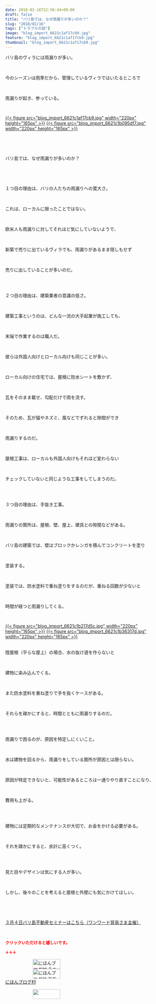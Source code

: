 ```yaml
---
date: 2018-02-16T22:50:44+09:00
draft: false
title: "バリ島では、なぜ雨漏りが多いのか？"
slug: "2018/02/16"
tags: ["トラブルの話"]
image: "blog_import_6621c1af17cb9.jpg"
feature: "blog_import_6621c1af17cb9.jpg"
thumbnail: "blog_import_6621c1af17cb9.jpg"
---
```

<p>バリ島のヴィラには雨漏りが多い。</p><p> </p><p>今のシーズンは雨季だから、管理しているヴィラではいたるところで</p><p> </p><p>雨漏りが起き、参っている。</p><p> </p><p><a href="blog_import_6621c1af17cb9.jpg">{{< figure src="blog_import_6621c1af17cb9.jpg" width="220px" height="165px" >}}</a> <a href="blog_import_6621c1b095df7.jpg">{{< figure src="blog_import_6621c1b095df7.jpg" width="220px" height="165px" >}}</a></p><p> </p><p> </p><p>バリ島では、なぜ雨漏りが多いのか？</p><p> </p><p> </p><p>１つ目の理由は、バリの人たちの雨漏りへの寛大さ。</p><p> </p><p>これは、ローカルに限ったことではない。</p><p> </p><p>欧米人も雨漏りに対してそれほど気にしていないようで、</p><p> </p><p>新築で売りに出ているヴィラでも、雨漏りがあるまま隠しもせず</p><p> </p><p>売りに出していることが多いのだ。</p><p> </p><p><br/>２つ目の理由は、建築業者の意識の低さ。</p><p> </p><p>建築工事というのは、どんな一流の大手起業が施工しても、</p><p> </p><p>末端で作業するのは職人だ。</p><p> </p><p>彼らは外国人向けとローカル向けも同じことが多い。</p><p> </p><p>ローカル向けの住宅では、屋根に防水シートを敷かず、</p><p> </p><p>瓦をそのまま載せ、勾配だけで雨を流す。</p><p> </p><p>そのため、瓦が猫やネズミ、風などでずれると隙間ができ</p><p> </p><p>雨漏りするのだ。</p><p> </p><p>屋根工事は、ローカルも外国人向けもそれほど変わらない</p><p> </p><p>チェックしていないと同じような工事をしてしまうのだ。</p><p> </p><p><br/>３つ目の理由は、手抜き工事。</p><p> </p><p>雨漏りの箇所は、屋根、壁、屋上、建具との隙間などがある。</p><p> </p><p>バリ島の建築では、壁はブロックかレンガを積んでコンクリートを塗り</p><p> </p><p>塗装する。</p><p> </p><p>塗装では、防水塗料で重ね塗りをするのだが、重ねる回数が少ないと</p><p> </p><p>時間が経つと雨漏りしてくる。</p><p> </p><p><a href="blog_import_6621c1b217d5c.jpg">{{< figure src="blog_import_6621c1b217d5c.jpg" width="220px" height="165px" >}}</a> <a href="blog_import_6621c1b36317d.jpg">{{< figure src="blog_import_6621c1b36317d.jpg" width="220px" height="165px" >}}</a></p><p><br/>陸屋根（平らな屋上）の場合、水の抜け道を作らないと</p><p> </p><p>建物に染み込んでくる。</p><p> </p><p>また防水塗料を重ね塗りで手を抜くケースがある。</p><p> </p><p>それらを疎かにすると、時間とともに雨漏りするのだ。</p><p> </p><p><br/>雨漏りで困るのが、原因を特定しにくいこと。</p><p> </p><p>水は建物を回るから、雨漏りをしている箇所が原因とは限らない。</p><p> </p><p>原因が特定できないと、可能性があるところは一通りやり直すことになり、</p><p> </p><p>費用も上がる。</p><p> </p><p><br/>建物には定期的なメンテナンスが大切で、お金をかける必要がある。</p><p> </p><p>それを疎かにすると、余計に高くつく。</p><p> </p><p><br/>見た目やデザインは気にする人が多い。</p><p> </p><p>しかし、後々のことを考えると屋根と外壁にも気にかけてほしい。</p><p> </p><p> </p><p><a href="index.html" target="_blank">３月４日バリ島不動産セミナーはこちら（ワンワード貿易さま主催）</a></p><p> </p><p><font color="#ff0000" size="2"><strong>クリックいただけると嬉しいです。</strong></font></p><p><font color="#ff0000" size="2"><strong>↓↓↓</strong></font></p><p><a href="ranking.html?p_cid=01260127" id="&amp;blogmura_banner" target="_blank"><img alt="にほんブログ村 その他生活ブログ 不動産投資へ" border="0" height="31" src="data:image/svg+xml;charset=utf-8,%3Csvg%20xmlns%3D%22http%3A%2F%2Fwww.w3.org%2F2000%2Fsvg%22%20title%3D%22Placeholder%20for%20Images%22%20role%3D%22presentation%22%20viewBox%3D%220%200%2088%2031%22%20%2F%3E" width="88" data-src="https://img-proxy.blog-video.jp/images?url=http%3A%2F%2Flife.blogmura.com%2Fhudousantoushi%2Fimg%2Fhudousantoushi88_31.gif" style="aspect-ratio: auto 88 / 31;"/><noscript><img alt="にほんブログ村 その他生活ブログ 不動産投資へ" border="0" height="31" src="https://img-proxy.blog-video.jp/images?url=http%3A%2F%2Flife.blogmura.com%2Fhudousantoushi%2Fimg%2Fhudousantoushi88_31.gif" width="88"></noscript></a><br/><a href="ranking.html?p_cid=01260127" target="_blank"><img alt="にほんブログ村 海外生活ブログ バリ島情報へ" border="0" height="31" src="data:image/svg+xml;charset=utf-8,%3Csvg%20xmlns%3D%22http%3A%2F%2Fwww.w3.org%2F2000%2Fsvg%22%20title%3D%22Placeholder%20for%20Images%22%20role%3D%22presentation%22%20viewBox%3D%220%200%2088%2031%22%20%2F%3E" width="88" data-src="https://img-proxy.blog-video.jp/images?url=http%3A%2F%2Foverseas.blogmura.com%2Fbali%2Fimg%2Fbali88_31.gif" style="aspect-ratio: auto 88 / 31;"/><noscript><img alt="にほんブログ村 海外生活ブログ バリ島情報へ" border="0" height="31" src="https://img-proxy.blog-video.jp/images?url=http%3A%2F%2Foverseas.blogmura.com%2Fbali%2Fimg%2Fbali88_31.gif" width="88"></noscript></a><br/><a href="ranking.html?p_cid=01260127" target="_blank">にほんブログ村</a></p><p><a href="link.php?1804582" title="人気ブログランキングへ"><img border="0" height="31" src="data:image/svg+xml;charset=utf-8,%3Csvg%20xmlns%3D%22http%3A%2F%2Fwww.w3.org%2F2000%2Fsvg%22%20title%3D%22Placeholder%20for%20Images%22%20role%3D%22presentation%22%20viewBox%3D%220%200%2088%2031%22%20%2F%3E" width="88" data-src="https://blog.with2.net/img/banner/banner_22.gif" style="aspect-ratio: auto 88 / 31;"/><noscript><img border="0" height="31" src="https://blog.with2.net/img/banner/banner_22.gif" width="88"></noscript></a></p><p> </p>


